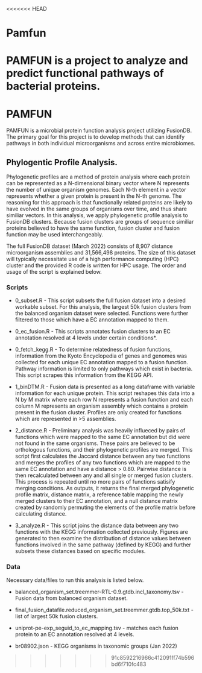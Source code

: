 <<<<<<< HEAD
# Pamfun

PAMFUN is a project to analyze and predict functional pathways of bacterial proteins. 
=======
# PAMFUN

PAMFUN is a microbial protein function analysis project utilizing FusionDB. The primary goal for this project is to develop methods that can identify pathways in both individual microorganisms and across entire microbiomes. 

## Phylogentic Profile Analysis.

Phylogenetic profiles are a method of protein analysis where each protein can be represented as a N-dimensional binary vector where N represents the number of unique organism genomes. Each N-th element in a vector represents whether a given protein is present in the N-th genome. The reasoning for this approach is that functionally related proteins are likely to have evolved in the same groups of organisms over time, and thus share similiar vectors. In this analysis, we apply phylogenetic profile analysis to FusionDB clusters. Because fusion clusters are groups of sequence similiar proteins believed to have the same function, fusion cluster and fusion function may be used interchangeably.

The full FusionDB dataset (March 2022) consists of 8,907 distance microorganism assemblies and 31,566,498 proteins. The size of this dataset will typically necessitate use of a high performance computing (HPC) cluster and the provided R code is written for HPC usage. The order and usage of the script is explained below.

### Scripts

 - 0_subset.R - This script subsets the full fusion dataset into a desired workable subset. For this analysis, the largest 50k fusion clusters from the balanced organism dataset were selected. Functions were further filtered to those which have a EC annotation mapped to them.

 - 0_ec_fusion.R - This scripts annotates fusion clusters to an EC annotation resolved at 4 levels under certain conditions*.

 - 0_fetch_kegg.R - To determine relatedness of fusion functions, information from the Kyoto Encyclopedia of genes and genomes was collected for each unique EC annotation mapped to a fusion function. Pathway information is limited to only pathways which exist in bacteria. This script scrapes this information from the KEGG API. 

 - 1_binDTM.R - Fusion data is presented as a long dataframe with variable information for each unique protein. This script reshapes this data into a N by M matrix where each row N represents a fusion function and each column M represents an organism assembly which contains a protein present in the fusion cluster. Profiles are only created for functions which are represented in >5 assemblies.

 - 2_distance.R - Preliminary analysis was heavily influeced by pairs of functions which were mapped to the same EC annotation but did were not found in the same organisms. These pairs are believed to be orthologous functions, and their phylogenetic profiles are merged. This script first calculates the Jaccard distance between any two functions and merges the profiles of any two functions which are mapped to the same EC annotation and have a distance > 0.80. Pairwise distance is then recalculated between any and all single or merged fusion clusters. This process is repeated until no more pairs of functions satisify merging conditions. As outputs, it returns the final merged phylogenetic profile matrix, distance matrix, a reference table mapping the newly merged clusters to their EC annotation, and a null distance matrix created by randomly permuting the elements of the profile matrix before calculating distance.

 - 3_analyze.R - This script joins the distance data between any two functions with the KEGG information collected previously. Figures are generated to then examine the distribution of distance values between functions involved in the same pathway (defined by KEGG) and further subsets these distances based on specific modules.

### Data

Necessary data/files to run this analysis is listed below.

- balanced_organism_set.treemmer-RTL-0.9.gtdb.incl_taxonomy.tsv - Fusion data from balanced organism dataset.

- final_fusion_datafile.reduced_organism_set.treemmer.gtdb.top_50k.txt - list of largest 50k fusion clusters.

- uniprot-pe-exp_seguid_to_ec_mapping.tsv - matches each fusion protein to an EC annotation resolved at 4 levels.

- br08902.json - KEGG organisms in taxonomic groups (Jan 2022)

>>>>>>> 91c8592216966c412091ff74b596bd6f710fc483

